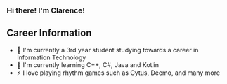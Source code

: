### Hi there! I'm Clarence!

## Career Information 
- 🎒 I'm currently a 3rd year student studying towards a career in Information Technology
- 🌱 I'm currently learning C++, C#, Java and Kotlin
- ⚡ I love playing rhythm games such as Cytus, Deemo, and many more